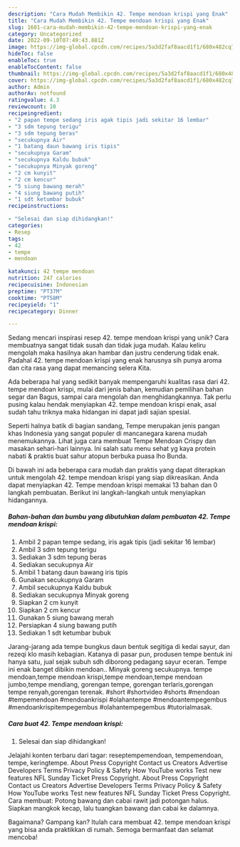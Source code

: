 ```yaml
---
description: "Cara Mudah Membikin 42. Tempe mendoan krispi yang Enak"
title: "Cara Mudah Membikin 42. Tempe mendoan krispi yang Enak"
slug: 1601-cara-mudah-membikin-42-tempe-mendoan-krispi-yang-enak
category: Uncategorized
date: 2022-09-10T07:49:43.881Z
image: https://img-global.cpcdn.com/recipes/5a3d2faf8aacd1f1/680x482cq70/42-tempe-mendoan-krispi-foto-resep-utama.jpg
hideToc: false
enableToc: true
enableTocContent: false
thumbnail: https://img-global.cpcdn.com/recipes/5a3d2faf8aacd1f1/680x482cq70/42-tempe-mendoan-krispi-foto-resep-utama.jpg
cover: https://img-global.cpcdn.com/recipes/5a3d2faf8aacd1f1/680x482cq70/42-tempe-mendoan-krispi-foto-resep-utama.jpg
author: Admin
authorAv: notfound
ratingvalue: 4.3
reviewcount: 10
recipeingredient:
- "2 papan tempe sedang iris agak tipis jadi sekitar 16 lembar"
- "3 sdm tepung terigu"
- "3 sdm tepung beras"
- "secukupnya Air"
- "1 batang daun bawang iris tipis"
- "secukupnya Garam"
- "secukupnya Kaldu bubuk"
- "secukupnya Minyak goreng"
- "2 cm kunyit"
- "2 cm kencur"
- "5 siung bawang merah"
- "4 siung bawang putih"
- "1 sdt ketumbar bubuk"
recipeinstructions:

- "Selesai dan siap dihidangkan!"
categories:
- Resep
tags:
- 42
- tempe
- mendoan

katakunci: 42 tempe mendoan 
nutrition: 247 calories
recipecuisine: Indonesian
preptime: "PT37M"
cooktime: "PT58M"
recipeyield: "1"
recipecategory: Dinner

---
```





Sedang mencari inspirasi resep 42. tempe mendoan krispi yang unik? Cara membuatnya sangat tidak susah dan tidak juga mudah. Kalau keliru mengolah maka hasilnya akan hambar dan justru cenderung tidak enak. Padahal 42. tempe mendoan krispi yang enak harusnya sih punya aroma dan cita rasa yang dapat memancing selera Kita.





Ada beberapa hal yang sedikit banyak mempengaruhi kualitas rasa dari 42. tempe mendoan krispi, mulai dari jenis bahan, kemudian pemilihan bahan segar dan Bagus, sampai cara mengolah dan menghidangkannya. Tak perlu pusing kalau hendak menyiapkan 42. tempe mendoan krispi enak,      asal sudah tahu triknya maka hidangan ini dapat jadi sajian spesial.














Seperti halnya batik di bagian sandang, Tempe merupakan jenis pangan khas Indonesia yang sangat populer di mancanegara karena mudah menemukannya. Lihat juga cara membuat Tempe Mendoan Crispy dan masakan sehari-hari lainnya. Ini salah satu menu sehat yg kaya protein nabati &amp; praktis buat sahur atopun berbuka puasa lho Bunda.






Di bawah ini ada beberapa cara mudah dan praktis yang dapat diterapkan untuk mengolah 42. tempe mendoan krispi yang siap dikreasikan. Anda dapat menyiapkan 42. Tempe mendoan krispi memakai 13 bahan dan 0 langkah pembuatan. Berikut ini langkah-langkah untuk menyiapkan hidangannya.

<!--inarticleads1-->

##### Bahan-bahan dan bumbu yang dibutuhkan dalam pembuatan 42. Tempe mendoan krispi:

1. Ambil 2 papan tempe sedang, iris agak tipis (jadi sekitar 16 lembar)
1. Ambil 3 sdm tepung terigu
1. Sediakan 3 sdm tepung beras
1. Sediakan secukupnya Air
1. Ambil 1 batang daun bawang iris tipis
1. Gunakan secukupnya Garam
1. Ambil secukupnya Kaldu bubuk
1. Sediakan secukupnya Minyak goreng
1. Siapkan 2 cm kunyit
1. Siapkan 2 cm kencur
1. Gunakan 5 siung bawang merah
1. Persiapkan 4 siung bawang putih
1. Sediakan 1 sdt ketumbar bubuk


Jarang-jarang ada tempe bungkus daun bentuk segitiga di kedai sayur, dan rezeqi klo masih kebagian. Katanya di pasar pun, produsen tempe bentuk ini hanya satu, jual sejak subuh sdh diborong pedagang sayur eceran. Tempe ini enak banget dibikin mendoan.. Minyak goreng secukupnya. tempe mendoan,tempe mendoan krispi,tempe mendoan,tempe mendoan jumbo,tempe mendiang, gorengan tempe, gorengan terlaris,gorengan tempe renyah,gorengan terenak. #short #shortvideo #shorts #mendoan #tempemendoan #mendoankrispi #olahantempe #mendoantempegembus #mendoankrispitempegembus #olahantempegembus #tutorialmasak. 

<!--inarticleads2-->

##### Cara buat 42. Tempe mendoan krispi:


1. Selesai dan siap dihidangkan!

Jelajahi konten terbaru dari tagar: reseptempemendoan, tempemendoan, tempe, keringtempe. About Press Copyright Contact us Creators Advertise Developers Terms Privacy Policy &amp; Safety How YouTube works Test new features NFL Sunday Ticket Press Copyright. About Press Copyright Contact us Creators Advertise Developers Terms Privacy Policy &amp; Safety How YouTube works Test new features NFL Sunday Ticket Press Copyright. Cara membuat: Potong bawang dan cabai rawit jadi potongan halus. Siapkan mangkok kecap, lalu tuangkan bawang dan cabai ke dalamnya. 

Bagaimana? Gampang kan? Itulah cara membuat 42. tempe mendoan krispi yang bisa anda praktikkan di rumah. Semoga bermanfaat dan selamat mencoba!
